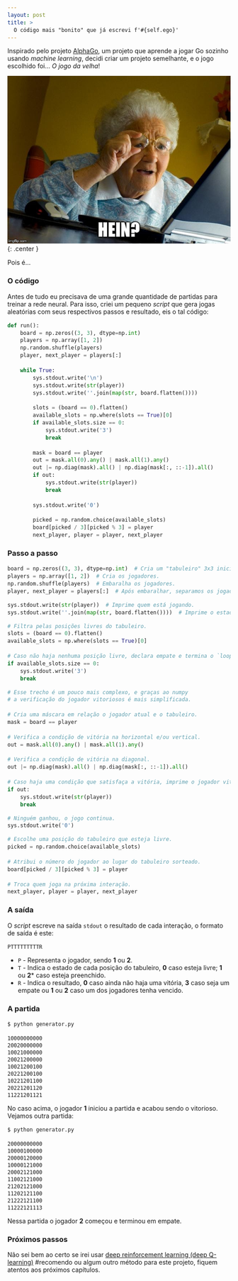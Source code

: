 ```yaml
---
layout: post
title: >
  O código mais "bonito" que já escrevi f'#{self.ego}'
---
```


Inspirado pelo projeto [AlphaGo](https://deepmind.com/blog/alphago-zero-learning-scratch/), um projeto que aprende a jogar Go sozinho usando _machine learning_, decidi criar um projeto semelhante, e o jogo escolhido foi... _O jogo da velha_!

![hein?](/public/2018-07-22-o-codigo-mais-bonito-que-ja-escrevi/old-lady.jpg){: .center }

Pois é…

### O código

Antes de tudo eu precisava de uma grande quantidade de partidas para treinar a rede neural. Para isso, criei um pequeno _script_ que gera jogas aleatórias com seus respectivos passos e resultado, eis o tal código:

```python
def run():
    board = np.zeros((3, 3), dtype=np.int)
    players = np.array([1, 2])
    np.random.shuffle(players)
    player, next_player = players[:]

    while True:
        sys.stdout.write('\n')
        sys.stdout.write(str(player))
        sys.stdout.write(''.join(map(str, board.flatten())))

        slots = (board == 0).flatten()
        available_slots = np.where(slots == True)[0]
        if available_slots.size == 0:
            sys.stdout.write('3')
            break

        mask = board == player
        out = mask.all(0).any() | mask.all(1).any()
        out |= np.diag(mask).all() | np.diag(mask[:, ::-1]).all()
        if out:
            sys.stdout.write(str(player))
            break

        sys.stdout.write('0')

        picked = np.random.choice(available_slots)
        board[picked / 3][picked % 3] = player
        next_player, player = player, next_player
```

### Passo a passo

```python
board = np.zeros((3, 3), dtype=np.int)  # Cria um "tabuleiro" 3x3 inicializado com zero.
players = np.array([1, 2])  # Cria os jogadores.
np.random.shuffle(players)  # Embaralha os jogadores.
player, next_player = players[:]  # Após embaralhar, separamos os jogadores já sorteados.
```

```python
sys.stdout.write(str(player))  # Imprime quem está jogando.
sys.stdout.write(''.join(map(str, board.flatten())))  # Imprime o estado atual do tabuleiro.
```

```python
# Filtra pelas posições livres do tabuleiro.
slots = (board == 0).flatten()
available_slots = np.where(slots == True)[0]

# Caso não haja nenhuma posição livre, declara empate e termina o `loop`.
if available_slots.size == 0:
    sys.stdout.write('3')
    break
```

```python
# Esse trecho é um pouco mais complexo, e graças ao numpy
# a verificação do jogador vitoriosos é mais simplificada.

# Cria uma máscara em relação o jogador atual e o tabuleiro.
mask = board == player

# Verifica a condição de vitória na horizontal e/ou vertical.
out = mask.all(0).any() | mask.all(1).any()

# Verifica a condição de vitória na diagonal.
out |= np.diag(mask).all() | np.diag(mask[:, ::-1]).all()

# Caso haja uma condição que satisfaça a vitória, imprime o jogador vitorioso.
if out:
    sys.stdout.write(str(player))
    break
```

```python
# Ninguém ganhou, o jogo continua.
sys.stdout.write('0')
```

```python
# Escolhe uma posição do tabuleiro que esteja livre.
picked = np.random.choice(available_slots)

# Atribui o número do jogador ao lugar do tabuleiro sorteado.
board[picked / 3][picked % 3] = player

# Troca quem joga na próxima interação.
next_player, player = player, next_player
```

### A saída

O _script_ escreve na saída `stdout` o resultado de cada interação, o formato de saída é este:

```
PTTTTTTTTTR
```

* `P` - Representa o jogador, sendo **1** ou **2**.
* `T` - Indica o estado de cada posição do tabuleiro, **0** caso esteja livre; **1** ou **2*** caso esteja preenchido.
* `R` - Indica o resultado,  **0** caso ainda não haja uma vitória, **3** caso seja um empate ou **1** ou **2** caso um dos jogadores tenha vencido.

### A partida

```shell
$ python generator.py

10000000000
20020000000
10021000000
20021200000
10021200100
20221200100
10221201100
20221201120
11221201121
```

No caso acima, o jogador  **1** iniciou a partida e acabou sendo o vitorioso. Vejamos outra partida:

```shell
$ python generator.py

20000000000
10000100000
20000120000
10000121000
20002121000
11002121000
21202121000
11202121100
21222121100
11222121113
```

Nessa partida o jogador **2** começou e terminou em empate.

### Próximos passos

Não sei bem ao certo se irei usar [deep reinforcement learning (deep Q-learning)](https://keon.io/deep-q-learning/) #recomendo ou algum outro método para este projeto, fiquem atentos aos próximos capítulos.
